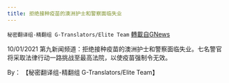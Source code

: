 ```yaml
---
title: 拒绝接种疫苗的澳洲护士和警察面临失业
---
```

`秘密翻译组-精翻组 G-Translators/Elite Team` [轉載自GNews](https://gnews.org/zh-hans/1570785/)

10/01/2021 第九新闻频道：拒绝接种疫苗的澳洲护士和警察面临失业。七名警官将采取法律行动一路挑战至最高法院，以使疫苗强制令无效。

By： 【秘密翻译组-精翻组 G-Translators/Elite Team】
